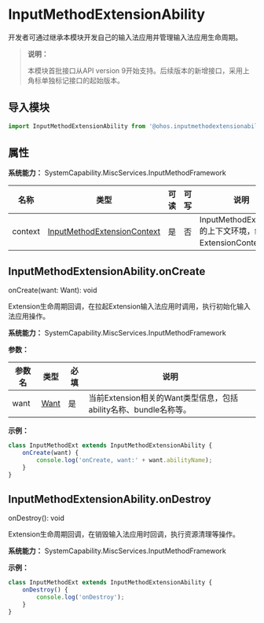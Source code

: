 # InputMethodExtensionAbility

开发者可通过继承本模块开发自己的输入法应用并管理输入法应用生命周期。

> **说明：**
>
> 本模块首批接口从API version 9开始支持。后续版本的新增接口，采用上角标单独标记接口的起始版本。

## 导入模块

```js
import InputMethodExtensionAbility from '@ohos.inputmethodextensionability';
```

## 属性

**系统能力：** SystemCapability.MiscServices.InputMethodFramework

| 名称 | 类型 | 可读 | 可写 | 说明 |
| -------- | -------- | -------- | -------- | -------- |
| context | [InputMethodExtensionContext](js-apis-inputmethod-extension-context.md) | 是 | 否 | InputMethodExtension的上下文环境，继承自ExtensionContext。 |

## InputMethodExtensionAbility.onCreate

onCreate(want: Want): void

Extension生命周期回调，在拉起Extension输入法应用时调用，执行初始化输入法应用操作。

**系统能力：** SystemCapability.MiscServices.InputMethodFramework

**参数：**

| 参数名 | 类型          | 必填 | 说明                             |
| ------ | ----------- | ---- | ------------------------------- |
| want   | [Want](js-apis-app-ability-want.md) | 是   | 当前Extension相关的Want类型信息，包括ability名称、bundle名称等。 |

**示例：**

```js
class InputMethodExt extends InputMethodExtensionAbility {
    onCreate(want) {
        console.log('onCreate, want:' + want.abilityName);
    }
}
```

## InputMethodExtensionAbility.onDestroy

onDestroy(): void

Extension生命周期回调，在销毁输入法应用时回调，执行资源清理等操作。

**系统能力：** SystemCapability.MiscServices.InputMethodFramework

**示例：**

```js
class InputMethodExt extends InputMethodExtensionAbility {
    onDestroy() {
        console.log('onDestroy');
    }
}
```